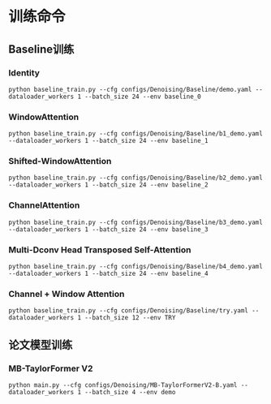 # 训练命令  
## Baseline训练
### Identity
``python baseline_train.py --cfg configs/Denoising/Baseline/demo.yaml --dataloader_workers 1 --batch_size 24 --env baseline_0``
### WindowAttention
``python baseline_train.py --cfg configs/Denoising/Baseline/b1_demo.yaml --dataloader_workers 1 --batch_size 24 --env baseline_1``  
### Shifted-WindowAttention
``python baseline_train.py --cfg configs/Denoising/Baseline/b2_demo.yaml --dataloader_workers 1 --batch_size 24 --env baseline_2``  
### ChannelAttention
``python baseline_train.py --cfg configs/Denoising/Baseline/b3_demo.yaml --dataloader_workers 1 --batch_size 24 --env baseline_3``  
### Multi-Dconv Head Transposed Self-Attention
``python baseline_train.py --cfg configs/Denoising/Baseline/b4_demo.yaml --dataloader_workers 1 --batch_size 24 --env baseline_4``  
### Channel + Window Attention
``python baseline_train.py --cfg configs/Denoising/Baseline/try.yaml --dataloader_workers 1 --batch_size 12 --env TRY``  
  


## 论文模型训练
### MB-TaylorFormer V2
`python main.py --cfg configs/Denoising/MB-TaylorFormerV2-B.yaml --dataloader_workers 1 --batch_size 4 --env demo`  

